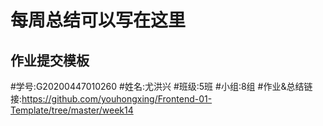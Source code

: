 # 每周总结可以写在这里

## 作业提交模板
#学号:G20200447010260
#姓名:尤洪兴
#班级:5班
#小组:8组
#作业&总结链接:https://github.com/youhongxing/Frontend-01-Template/tree/master/week14